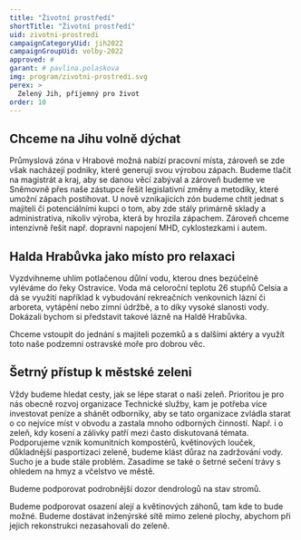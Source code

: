 ```yaml
---
title: "Životní prostředí"
shortTitle: "Životní prostředí"
uid: zivotni-prostredi
campaignCategoryUid: jih2022
campaignGroupUid: volby-2022
approved: #
garant: # pavlina.polaskova
img: program/zivotni-prostredi.svg
perex: >
  Zelený Jih, příjemný pro život
order: 10
---
```


## Chceme na Jihu volně dýchat

Průmyslová zóna v Hrabové možná nabízí pracovní místa, zároveň se zde však nacházejí podniky, které generují svou výrobou zápach. Budeme tlačit na magistrát a kraj, aby se danou věcí zabýval a zároveň budeme ve Sněmovně přes naše zástupce řešit legislativní změny a metodiky, které umožní zápach postihovat. U nově vznikajících zón budeme chtít jednat s majiteli či potenciálními kupci o tom, aby zde stály primárně sklady a administrativa, nikoliv výroba, která by hrozila zápachem. Zároveň chceme intenzivně řešit např. dopravní napojení MHD, cyklostezkami i autem.

## Halda Hrabůvka jako místo pro relaxaci

Vyzdvihneme uhlím potlačenou důlní vodu, kterou dnes bezúčelně vyléváme do řeky Ostravice. Voda má celoroční teplotu 26 stupňů Celsia a dá se využití například k vybudování rekreačních venkovních lázní či arboreta, vytápění nebo zimní údržbě, a to díky vysoké slanosti vody. Dokázali bychom si představit takové lázně na Haldě Hrabůvka.

Chceme vstoupit do jednání s majiteli pozemků a s dalšími aktéry a využít toto naše podzemní ostravské moře pro dobrou věc.

## Šetrný přístup k městské zeleni

Vždy budeme hledat cesty, jak se lépe starat o naši zeleň. Prioritou je pro nás obecně rozvoj organizace Technické služby, kam je potřeba více investovat peníze a shánět odborníky, aby se tato organizace zvládla starat o co nejvíce míst v obvodu a zastala mnoho odborných činností. Např. i o zeleň, kdy kosení a zálivky patří mezi často diskutovaná témata. Podporujeme vznik komunitních kompostérů, květinových louček, důkladnější pasportizaci zeleně, budeme klást důraz na zadržování vody. Sucho je a bude stále problém. Zasadíme se také o šetrné sečení trávy s ohledem na hmyz a včelstvo ve městě.

Budeme podporovat podrobnější dozor dendrologů na stav stromů.

Budeme podporovat osazení alejí a květinových záhonů, tam kde to bude možné. Budeme dostávat inženýrské sítě mimo zelené plochy, abychom při jejich rekonstrukci nezasahovali do zeleně.
